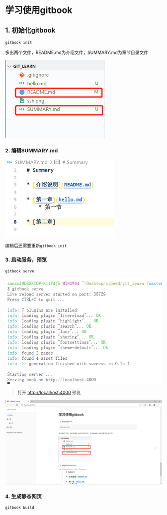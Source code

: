 # 学习使用gitbook

## 1. 初始化gitbook

``` shell
gitbook init
```

多出两个文件，README.md为介绍文件，SUMMARY.md为章节目录文件

![初始化gitbook](./assets/gitbook_init.png)

### 2. 编辑SUMMARY.md

![编辑SUMMARY.md](./assets/SUMMARY.png)

编辑后还需要重新`gitbook init`

### 3. 启动服务，预览

``` shell
gitbook serve
```

![gitbook serve](./assets/gitbook_serve.png)

> 打开 [http://localhost:4000](http://localhost:4000) 预览

![gitbook serve2](./assets/gitbook_serve2.png)

### 4. 生成静态网页

``` shell
gitbook build
```
